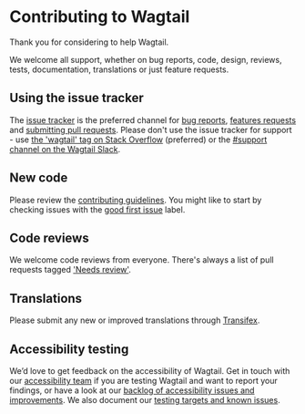 # Contributing to Wagtail

Thank you for considering to help Wagtail.

We welcome all support, whether on bug reports, code, design, reviews, tests,
documentation, translations or just feature requests.

## Using the issue tracker

The [issue tracker](https://github.com/wagtail/wagtail/issues) is
the preferred channel for [bug reports](#bugs), [features requests](#features)
and [submitting pull requests](#pull-requests). Please don't use the issue tracker
for support - use [the 'wagtail' tag on Stack Overflow](https://stackoverflow.com/questions/tagged/wagtail) (preferred) or the [#support channel on the Wagtail Slack](https://github.com/wagtail/wagtail/wiki/Slack).

## New code

Please review the
[contributing guidelines](https://docs.wagtail.org/en/latest/contributing/index.html).
You might like to start by checking issues with the
[good first issue](https://github.com/wagtail/wagtail/labels/good%20first%20issue) label.

## Code reviews

We welcome code reviews from everyone. There's always a list of pull requests tagged ['Needs review'](https://github.com/wagtail/wagtail/pulls?q=is%3Apr+is%3Aopen+label%3A%22Needs+review%22).

## Translations

Please submit any new or improved translations through [Transifex](https://explore.transifex.com/torchbox/wagtail/).

## Accessibility testing

We’d love to get feedback on the accessibility of Wagtail. Get in touch with our [accessibility team](https://github.com/wagtail/wagtail/wiki/Accessibility-team) if you are testing Wagtail and want to report your findings, or have a look at our [backlog of accessibility issues and improvements](https://github.com/wagtail/wagtail/projects/5). We also document our [testing targets and known issues](https://docs.wagtail.org/en/latest/contributing/developing.html#accessibility-targets).
